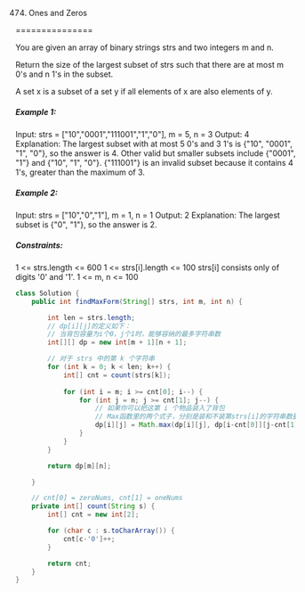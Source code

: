 474. Ones and Zeros

===============

You are given an array of binary strings strs and two integers m and n.

Return the size of the largest subset of strs such that there are at most m 0's and n 1's in the subset.

A set x is a subset of a set y if all elements of x are also elements of y. 

##### Example 1:

Input: strs = ["10","0001","111001","1","0"], m = 5, n = 3
Output: 4
Explanation: The largest subset with at most 5 0's and 3 1's is {"10", "0001", "1", "0"}, so the answer is 4.
Other valid but smaller subsets include {"0001", "1"} and {"10", "1", "0"}.
{"111001"} is an invalid subset because it contains 4 1's, greater than the maximum of 3.

##### Example 2:

Input: strs = ["10","0","1"], m = 1, n = 1
Output: 2
Explanation: The largest subset is {"0", "1"}, so the answer is 2.

##### Constraints:

1 <= strs.length <= 600
1 <= strs[i].length <= 100
strs[i] consists only of digits '0' and '1'.
1 <= m, n <= 100

```java
class Solution {
    public int findMaxForm(String[] strs, int m, int n) {

        int len = strs.length;
        // dp[i][j]的定义如下： 
        // 当背包容量为i个0，j个1时，能够容纳的最多字符串数
        int[][] dp = new int[m + 1][n + 1];

        // 对于 strs 中的第 k 个字符串
        for (int k = 0; k < len; k++) {
            int[] cnt = count(strs[k]);
            
            for (int i = m; i >= cnt[0]; i--) {
                for (int j = n; j >= cnt[1]; j--) {
                    // 如果你可以把这第 i 个物品装入了背包
                    // Max函数里的两个式子，分别是装和不装第strs[i]的字符串数量
                    dp[i][j] = Math.max(dp[i][j], dp[i-cnt[0]][j-cnt[1]] + 1);
                }
            }
        }

        return dp[m][n];

    }

    // cnt[0] = zeroNums, cnt[1] = oneNums
    private int[] count(String s) {
        int[] cnt = new int[2];

        for (char c : s.toCharArray()) {
            cnt[c-'0']++;
        }

        return cnt;
    }
}
```

